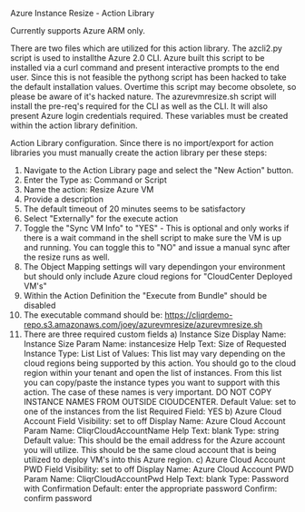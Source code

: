 Azure Instance Resize - Action Library

Currently supports Azure ARM only.

There are two files which are utilized for this action library.  The azcli2.py script is used to installthe Azure 2.0 CLI.  Azure built this script to be installed via a curl command and present interactive prompts to the end user.  Since this is not feasible the pythong script has been hacked to take the default installation values.  Overtime this script may become obsolete, so please be aware of it's hacked nature.  The azurevmresize.sh script will install the pre-req's required for the CLI as well as the CLI.  It will also present Azure login credentials required.  These variables must be created within the action library definition.

Action Library configuration.  Since there is no import/export for action libraries you must manually create the action library per these steps:
1) Navigate to the Action Library page and select the "New Action" button.
2) Enter the Type as: Command or Script
3) Name the action: Resize Azure VM
4) Provide a description
5) The default timeout of 20 minutes seems to be satisfactory
6) Select "Externally" for the execute action
7) Toggle the "Sync VM Info" to "YES" - This is optional and only works if there is a wait command in the shell script to make sure the VM is up and running.  You can toggle this to "NO" and issue a manual sync after the resize runs as well.
8) The Object Mapping settings will vary dependingon your environment but should only include Azure cloud regions for "CloudCenter Deployed VM's"
9) Within the Action Definition the "Execute from Bundle" should be disabled
10) The executable command should be: https://cliqrdemo-repo.s3.amazonaws.com/joey/azurevmresize/azurevmresize.sh
11) There are three required custom fields
	a) Instance Size
		Display Name: Instance Size
		Param Name: instancesize
		Help Text: Size of Requested Instance
		Type: List
		List of Values: This list may vary depending on the cloud regions being supported by this action.  You should go to the cloud region within your tenant and open        the list of instances.  From this list you can copy/paste the instance types you want to support with this action.  The case of these names is very important.         DO NOT COPY INSTANCE NAMES FROM OUTSIDE ClOUDCENTER.
		Default Value: set to one of the instances from the list
		Required Field: YES
	b) Azure Cloud Account
		Field Visibility: set to off
		Display Name: Azure Cloud Account
		Param Name: CliqrCloudAccountName
		Help Text: blank
		Type: string
		Default value: This should be the email address for the Azure account you will utilize.  This should be the same cloud account that is being utilized to deploy         VM's into this Azure region.
	c) Azure Cloud Account PWD
		Field Visibility: set to off
		Display Name: Azure Cloud Account PWD
		Param Name: CliqrCloudAccountPwd
		Help Text: blank
		Type: Password with Confirmation
		Default: enter the appropriate password
		Confirm: confirm password
